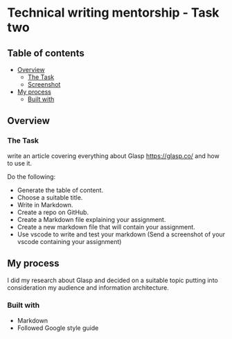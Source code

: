 # Technical writing mentorship - Task two

## Table of contents

- [Overview](#overview)
  - [The Task](#the-task)
  - [Screenshot](#screenshot)
- [My process](#my-process)
  - [Built with](#built-with)

## Overview

### The Task

write an article covering everything about Glasp https://glasp.co/ and how to use it.

Do the following:

- Generate the table of content.
- Choose a suitable title.
- Write in Markdown.
- Create a repo on GitHub.
- Create a Markdown file explaining your assignment.
- Create a new markdown file that will contain your assignment.
- Use vscode to write and test your markdown (Send a screenshot of your vscode containing your assignment)

## My process

I did my research about Glasp and decided on a suitable topic putting into consideration my audience and information architecture.

### Built with

- Markdown
- Followed Google style guide
